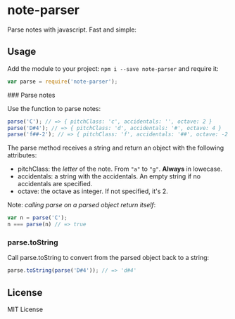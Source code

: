 # note-parser

Parse notes with javascript. Fast and simple:

## Usage

Add the module to your project: `npm i --save note-parser` and require it:
```js
var parse = require('note-parser');
```

### Parse notes

Use the function to parse notes:

```js
parse('C'); // => { pitchClass: 'c', accidentals: '', octave: 2 }
parse('D#4'); // => { pitchClass: 'd', accidentals: '#', octave: 4 }
parse('f##-2'); // => { pitchClass: 'f', accidentals: '##', octave: -2 }
```

The parse method receives a string and return an object with the following
attributes:
- pitchClass: the _letter_ of the note. From `"a"` to `"g"`. __Always__ in lowecase.
- accidentals: a string with the accidentals. An empty string if no accidentals are specified.
- octave: the octave as integer. If not specified, it's 2.

Note: _calling parse on a parsed object return itself_:

```js
var n = parse('C');
n === parse(n) // => true
```

### parse.toString

Call parse.toString to convert from the parsed object back to a string:

```js
parse.toString(parse('D#4')); // => 'd#4'
```

## License

MIT License

